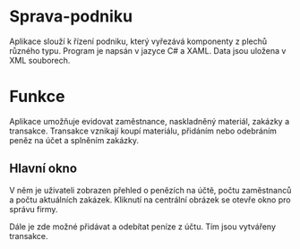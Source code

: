 # Sprava-podniku
Aplikace slouží k řízení podniku, který vyřezává komponenty z plechů různého typu.
Program je napsán v jazyce C# a XAML. Data jsou uložena v XML souborech.
# Funkce
Aplikace umožňuje evidovat zaměstnance, naskladněný materiál, zakázky a transakce. Transakce vznikají koupí materiálu, přidáním nebo odebráním peněz na účet a splněním zakázky. 
## Hlavní okno
V něm je uživateli zobrazen přehled o penězích na účtě, počtu zaměstnanců a počtu aktuálních zakázek. Kliknutí na centrální obrázek se otevře okno pro správu firmy. 

Dále je zde možné přidávat a odebítat peníze z účtu. Tím jsou vytvářeny transakce. 
